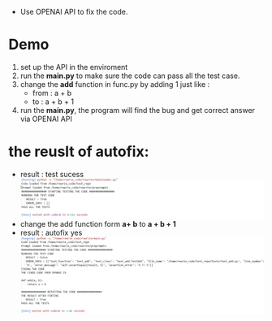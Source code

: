 - Use OPENAI API to fix the code.
# Demo
1. set up the API in the enviroment
2. run the **main.py** to make sure the code can pass all the test case.
3. change the **add** function in func.py by adding 1 just like : 
    - from : a + b
    - to : a + b + 1
4. run the **main.py**, the program will find the bug and get correct answer via OPENAI API
# the reuslt of autofix:
- result : test sucess
![](pictures/run_tests_success.png)
- change the add function form **a+ b** to **a + b + 1**
- result : autofix yes
![](pictures/run_tests_autofix.png)